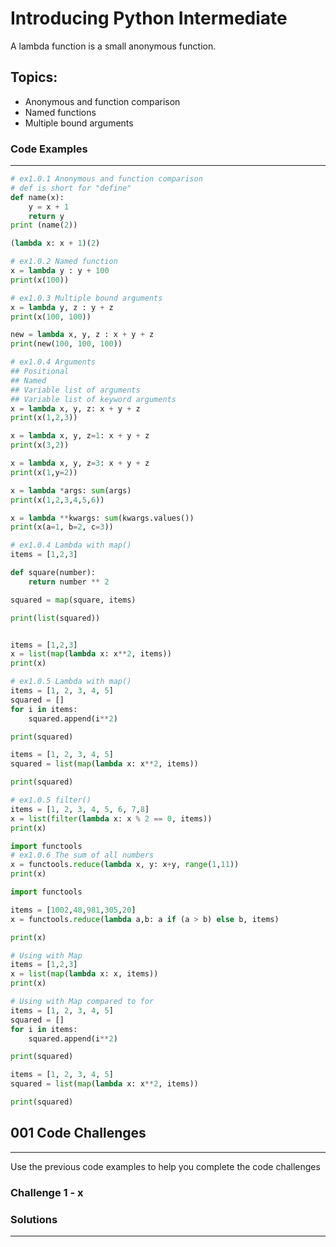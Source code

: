 # Introducing Python Intermediate
A lambda function is a small anonymous function.

## Topics:

* Anonymous and function comparison
* Named functions
* Multiple bound arguments

### Code Examples
---
```python
# ex1.0.1 Anonymous and function comparison
# def is short for "define"
def name(x):
    y = x + 1
    return y
print (name(2))

(lambda x: x + 1)(2)
```
```python
# ex1.0.2 Named function
x = lambda y : y + 100
print(x(100))
```
```python
# ex1.0.3 Multiple bound arguments
x = lambda y, z : y + z
print(x(100, 100))

new = lambda x, y, z : x + y + z
print(new(100, 100, 100))
```
```python
# ex1.0.4 Arguments
## Positional
## Named
## Variable list of arguments
## Variable list of keyword arguments
x = lambda x, y, z: x + y + z
print(x(1,2,3))

x = lambda x, y, z=1: x + y + z
print(x(3,2))

x = lambda x, y, z=3: x + y + z
print(x(1,y=2))

x = lambda *args: sum(args)
print(x(1,2,3,4,5,6))

x = lambda **kwargs: sum(kwargs.values())
print(x(a=1, b=2, c=3))
```
```python 
# ex1.0.4 Lambda with map()
items = [1,2,3]

def square(number):
    return number ** 2

squared = map(square, items)

print(list(squared))


items = [1,2,3]
x = list(map(lambda x: x**2, items))
print(x)
```
```python
# ex1.0.5 Lambda with map() 
items = [1, 2, 3, 4, 5]
squared = []
for i in items:
    squared.append(i**2)

print(squared)

items = [1, 2, 3, 4, 5]
squared = list(map(lambda x: x**2, items))

print(squared)
```
```python
# ex1.0.5 filter()
items = [1, 2, 3, 4, 5, 6, 7,8]
x = list(filter(lambda x: x % 2 == 0, items))
print(x)
```
```python 
import functools
# ex1.0.6 The sum of all numbers
x = functools.reduce(lambda x, y: x+y, range(1,11))
print(x)
```
```python 
import functools

items = [1002,48,981,305,20]
x = functools.reduce(lambda a,b: a if (a > b) else b, items)

print(x)
```









```python
# Using with Map
items = [1,2,3]
x = list(map(lambda x: x, items))
print(x)
```

```python
# Using with Map compared to for
items = [1, 2, 3, 4, 5]
squared = []
for i in items:
    squared.append(i**2)

print(squared)

items = [1, 2, 3, 4, 5]
squared = list(map(lambda x: x**2, items))

print(squared)
```



## 001 Code Challenges
---
Use the previous code examples to help you complete the code challenges

### **Challenge 1 - x**


### Solutions
---

```Python
```